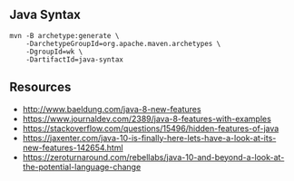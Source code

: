 ## Java Syntax

```
mvn -B archetype:generate \
    -DarchetypeGroupId=org.apache.maven.archetypes \
    -DgroupId=wk \
    -DartifactId=java-syntax
```

## Resources

- http://www.baeldung.com/java-8-new-features
- https://www.journaldev.com/2389/java-8-features-with-examples
- https://stackoverflow.com/questions/15496/hidden-features-of-java
- https://jaxenter.com/java-10-is-finally-here-lets-have-a-look-at-its-new-features-142654.html
- https://zeroturnaround.com/rebellabs/java-10-and-beyond-a-look-at-the-potential-language-change